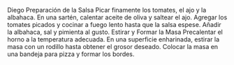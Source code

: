 Diego
Preparación de la Salsa
Picar finamente los tomates, el ajo y la albahaca.
En una sartén, calentar aceite de oliva y saltear el ajo.
Agregar los tomates picados y cocinar a fuego lento hasta que la salsa espese.
Añadir la albahaca, sal y pimienta al gusto.
Estirar y Formar la Masa
Precalentar el horno a la temperatura adecuada.
En una superficie enharinada, estirar la masa con un rodillo hasta obtener el grosor deseado.
Colocar la masa en una bandeja para pizza y formar los bordes.